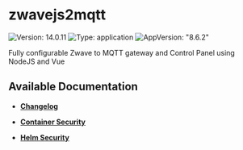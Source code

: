 # zwavejs2mqtt

![Version: 14.0.11](https://img.shields.io/badge/Version-14.0.11-informational?style=flat-square) ![Type: application](https://img.shields.io/badge/Type-application-informational?style=flat-square) ![AppVersion: "8.6.2"](https://img.shields.io/badge/AppVersion-"8.6.2"-informational?style=flat-square)

Fully configurable Zwave to MQTT gateway and Control Panel using NodeJS and Vue

## Available Documentation

- [**Changelog**](CHANGELOG)

- [**Container Security**](container-security)

- [**Helm Security**](helm-security)


